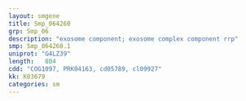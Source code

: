 ```yaml
---
layout: smgene
title: Smp_064260
grp: Smp_06
description: "exosome component; exosome complex component rrp"
smp: Smp_064260.1
uniprot: "G4LZ39"
length:   804
cdd: "COG1097, PRK04163, cd05789, cl09927"
kk: K03679
categories: sm
---
```

